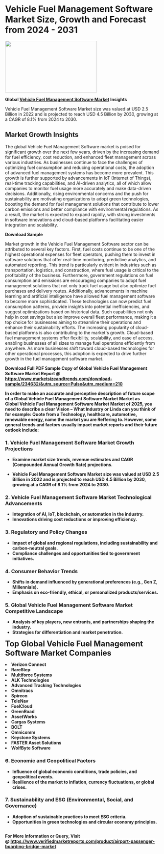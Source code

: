 <H1>Vehicle Fuel Management Software Market Size, Growth and Forecast from 2024 - 2031</H1><img class="aligncenter size-medium wp-image-584254" src="https://thirdeyenews.in/wp-content/uploads/2024/09/Global-Market-Research-300x168.jpeg" alt="" width="300" height="168" /><p><strong>Global&nbsp;<a href="https://www.marketsizeandtrends.com/download-sample/234632/&amp;utm_source=Pulse&amp;utm_medium=210">Vehicle Fuel Management Software Market</a> Insights</strong></p><p>Vehicle Fuel Management Software Market size was valued at USD 2.5 Billion in 2022 and is projected to reach USD 4.5 Billion by 2030, growing at a CAGR of 8.1% from 2024 to 2030.</p><p><h2>Market Growth Insights</h2> <p>The global Vehicle Fuel Management Software market is poised for significant growth over the next few years, driven by the increasing demand for fuel efficiency, cost reduction, and enhanced fleet management across various industries. As businesses continue to face the challenges of optimizing fuel consumption and reducing operational costs, the adoption of advanced fuel management systems has become more prevalent. This growth is further supported by advancements in IoT (Internet of Things), real-time tracking capabilities, and AI-driven analytics, all of which allow companies to monitor fuel usage more accurately and make data-driven decisions. Additionally, rising environmental concerns and the push for sustainability are motivating organizations to adopt green technologies, boosting the demand for fuel management solutions that contribute to lower carbon emissions and better compliance with environmental regulations. As a result, the market is expected to expand rapidly, with strong investments in software innovations and cloud-based platforms facilitating easier integration and scalability.</p> <p><strong>Download Sample</strong></p> <p>Market growth in the Vehicle Fuel Management Software sector can be attributed to several key factors. First, fuel costs continue to be one of the highest operational expenses for fleet operators, pushing them to invest in software solutions that offer real-time monitoring, predictive analytics, and automated reporting. This trend is particularly evident in industries such as transportation, logistics, and construction, where fuel usage is critical to the profitability of the business. Furthermore, government regulations on fuel consumption and emissions are encouraging companies to adopt fuel management solutions that not only track fuel usage but also optimize fuel purchases and delivery routes. Additionally, advancements in machine learning and artificial intelligence have allowed fuel management software to become more sophisticated. These technologies can now predict fuel consumption patterns, provide insights into potential inefficiencies, and suggest optimizations based on historical data. Such capabilities not only help in cost savings but also improve overall fleet performance, making it a top choice for businesses aiming to streamline their operations and enhance their sustainability efforts. The increasing popularity of cloud-based platforms is also contributing to the market's growth. Cloud-based fuel management systems offer flexibility, scalability, and ease of access, enabling businesses of all sizes to manage fuel operations efficiently from anywhere. As more businesses shift toward cloud-based technologies for other operational processes, this adoption is expected to drive further growth in the fuel management software market.</p> <p><strong></p><p><span class=""><strong>Download Full PDF Sample Copy of Global Vehicle Fuel Management Software Market Report</strong> @ <a href="https://www.marketsizeandtrends.com/download-sample/234632/&amp;utm_source=Pulse&amp;utm_medium=210" target="_blank">https://www.marketsizeandtrends.com/download-sample/234632/&amp;utm_source=Pulse&amp;utm_medium=210</a></span></p><p>In order to make an accurate and perceptive description of future scope of a Global&nbsp;Vehicle Fuel Management Software Market Market as Global&nbsp;Vehicle Fuel Management Software Market Market of 2025, you need to describe a clear Vision &ndash; What Industry or Linda can you think of for example: Quote from a Technology, healthcare, automotive, renewable energy, name the market you are Reffering to. However, some general trends and factors usually impact market reports and their future outlook include:</p><h3>1.&nbsp;<strong>Vehicle Fuel Management Software Market Growth Projections</strong></h3><ul><li>Examine market size trends, revenue estimates and CAGR (Compounded Annual Growth Rate) projections.</li><li><p>Vehicle Fuel Management Software Market size was valued at USD 2.5 Billion in 2022 and is projected to reach USD 4.5 Billion by 2030, growing at a CAGR of 8.1% from 2024 to 2030.</p></li></ul><h3>2.&nbsp;<strong>Vehicle Fuel Management Software Market Technological Advancements</strong></h3><ul><li>Integration of AI, IoT, blockchain, or automation in the industry.</li><li>Innovations driving cost reductions or improving efficiency.</li></ul><h3>3.&nbsp;<strong>Regulatory and Policy Changes</strong></h3><ul><li>Impact of global and regional regulations, including sustainability and carbon-neutral goals.</li><li>Compliance challenges and opportunities tied to government initiatives.</li></ul><h3>4.&nbsp;<strong>Consumer Behavior Trends</strong></h3><ul><li>Shifts in demand influenced by generational preferences (e.g., Gen Z, Millennials).</li><li>Emphasis on eco-friendly, ethical, or personalized products/services.</li></ul><h3>5.&nbsp;<strong>Global Vehicle Fuel Management Software Market Competitive Landscape</strong></h3><ul><li>Analysis of key players, new entrants, and partnerships shaping the industry.</li><li>Strategies for differentiation and market penetration.</li></ul><p data-pm-slice="1 1 []"><span style="color: inherit; font-family: inherit; font-size: 25px;">Top Global Vehicle Fuel Management Software Market Companies</span></p><div class="" data-test-id=""><p><li>Verizon Connect</li><li> RareStep</li><li> Multiforce Systems</li><li> ALK Technologies</li><li> Advanced Tracking Technologies</li><li> Omnitracs</li><li> Spireon</li><li> TeleNav</li><li> FuelCloud</li><li> GreenRoad</li><li> AssetWorks</li><li> Cargas Systems</li><li> BOLT</li><li> Omnicomm</li><li> Keystone Systems</li><li> FASTER Asset Solutions</li><li> WolfByte Software</li></p></div><h3>6.&nbsp;<strong>Economic and Geopolitical Factors</strong></h3><ul><li>Influence of global economic conditions, trade policies, and geopolitical events.</li><li>Resilience of the market to inflation, currency fluctuations, or global crises.</li></ul><h3>7.&nbsp;<strong>Sustainability and ESG (Environmental, Social, and Governance)</strong></h3><ul><li>Adoption of sustainable practices to meet ESG criteria.</li><li>Opportunities in green technologies and circular economy principles.</li></ul><h2><strong style="font-size: 14px;">For More Information or Query, Visit @&nbsp;</strong><a style="background-color: #ffffff; font-size: 14px;" href="https://www.marketsizeandtrends.com/report/vehicle-fuel-management-software-market/" target="_blank">https://www.verifiedmarketreports.com/product/airport-passenger-boarding-bridge-market</a></h2>
